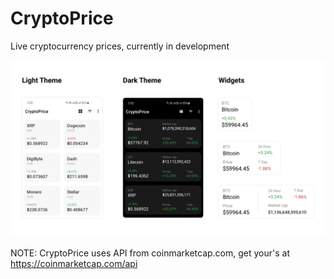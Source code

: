 # CryptoPrice
Live cryptocurrency prices, currently in development


![alt text](https://github.com/5hahryar/CryptoPrice/blob/master/CryptoPrice.png?raw=true)

NOTE: CryptoPrice uses API from coinmarketcap.com, get your's at https://coinmarketcap.com/api
